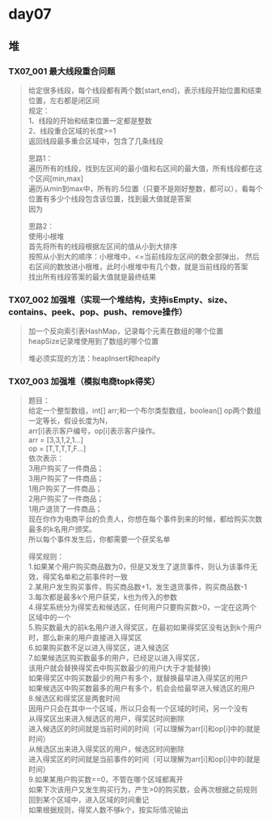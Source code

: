 # day07

## 堆
### TX07_001 最大线段重合问题
> 给定很多线段，每个线段都有两个数[start,end]，表示线段开始位置和结束位置，左右都是闭区间   
> 规定：   
> 1、线段的开始和结束位置一定都是整数    
> 2、线段重合区域的长度>=1   
> 返回线段最多重合区域中，包含了几条线段   
> 
> 思路1：    
> 遍历所有的线段，找到左区间的最小值和右区间的最大值，所有线段都在这个区间[min,max]   
> 遍历从min到max中，所有的.5位置（只要不是刚好整数，都可以），看每个位置有多少个线段包含该位置，找到最大值就是答案   
> 因为
> 
> 思路2：   
> 使用小根堆    
> 首先将所有的线段根据左区间的值从小到大排序    
> 按照从小到大的顺序：小根堆中，<=当前线段左区间的数全部弹出，
> 然后右区间的数放进小根堆，此时小根堆中有几个数，就是当前线段的答案    
> 找出所有线段答案的最大值就是最终结果   

### TX07_002 加强堆（实现一个堆结构，支持isEmpty、size、contains、peek、pop、push、remove操作）
> 加一个反向索引表HashMap，记录每个元素在数组的哪个位置   
> heapSize记录堆使用到了数组的哪个位置    
> 
> 堆必须实现的方法：heapInsert和heapify    
> 
> 

### TX07_003 加强堆（模拟电商topk得奖）
> 题目：   
> 给定一个整型数组，int[] arr;和一个布尔类型数组，boolean[] op两个数组一定等长，假设长度为N，   
> arr[i]表示客户编号，op[i]表示客户操作。     
> arr = [3,3,1,2,1...]    
> op  = [T,T,T,T,F...]   
> 依次表示：   
> 3用户购买了一件商品；   
> 3用户购买了一件商品；  
> 1用户购买了一件商品；  
> 2用户购买了一件商品；  
> 1用户退货了一件商品；  
> 现在你作为电商平台的负责人，你想在每个事件到来的时候，都给购买次数最多的k名用户颁奖。    
> 所以每个事件发生后，你都需要一个获奖名单
> 
> 得奖规则：    
> 1.如果某个用户购买商品数为0，但是又发生了退货事件，则认为该事件无效，得奖名单和之前事件时一致    
> 2.某用户发生购买事件，购买商品数+1，发生退货事件，购买商品数-1   
> 3.每次都是最多k个用户获奖，k也为传入的参数    
> 4.得奖系统分为得奖去和候选区，任何用户只要购买数>0，一定在这两个区域中的一个    
> 5.购买数最大的前k名用户进入得奖区，在最初如果得奖区没有达到k个用户时，那么新来的用户直接进入得奖区    
> 6.如果购买数不足以进入得奖区，进入候选区   
> 7.如果候选区购买数最多的用户，已经足以进入得奖区，   
> 该用户就会替换得奖去中购买数最少的用户(大于才能替换)     
> 如果得奖区中购买数最少的用户有多个，就替换最早进入得奖区的用户    
> 如果候选区中购买数最多的用户有多个，机会会给最早进入候选区的用户     
> 8.候选区和得奖区是两套时间   
> 因用户只会在其中一个区域，所以只会有一个区域的时间，另一个没有     
> 从得奖区出来进入候选区的用户，得奖区时间删除    
> 进入候选区的时间就是当前时间的时间（可以理解为arr[i]和op[i]中的i就是时间）     
> 从候选区出来进入得奖区的用户，候选区时间删除    
> 进入得奖区的时间就是当前事件的时间（可以理解为arr[i]和op[i]中的i就是时间）     
> 9.如果某用户购买数==0，不管在哪个区域都离开    
> 如果下次该用户又发生购买行为，产生>0的购买数，会再次根据之前规则回到某个区域中，进入区域的时间重记   
> 如果根据规则，得奖人数不够k个，按实际情况输出    
